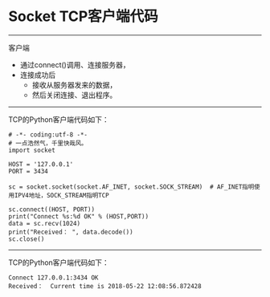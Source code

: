 # Socket TCP客户端代码
---
客户端
- 通过connect()调用、连接服务器，
- 连接成功后
  - 接收从服务器发来的数据，
  - 然后关闭连接、退出程序。
---
TCP的Python客户端代码如下：
```
# -*- coding:utf-8 -*-
# 一点浩然气，千里快哉风。
import socket

HOST = '127.0.0.1'
PORT = 3434

sc = socket.socket(socket.AF_INET, socket.SOCK_STREAM)  # AF_INET指明使用IPV4地址，SOCK_STREAM指明TCP

sc.connect((HOST, PORT))
print("Connect %s:%d OK" % (HOST,PORT))
data = sc.recv(1024)
print("Received： ", data.decode())
sc.close()
```
---

TCP的Python客户端代码如下：
```
Connect 127.0.0.1:3434 OK
Received：  Current time is 2018-05-22 12:08:56.872428
```

